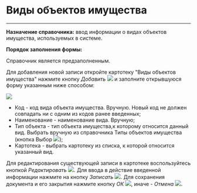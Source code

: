 ﻿#  Виды объектов имущества
______

**Назначение справочника:** ввод информации о видах объектов имущества, используемых в системе.

**Порядок заполнения формы:**

Справочник является предзаполненным.

Для добавления новой записи откройте картотеку "Виды объектов имущества" нажмите кнопку *Добавить* ![](topic:Com.AddFiles.Buttons.Btn_Add.png) и заполните открывшуюся форму указанным ниже способом:

![](topic:.AddFiles.Screenshot_20034.jpg)

* Код - код вида объекта имущества. Вручную. Новый код не должен совпадать ни с одним из кодов ранее введенных;
* Наименование - наименование вида. Вручную;
* Тип объекта - тип объекта имущества,к которому относится данный вид. Выбрать вручную из справочника Типы объектов имущества (кнопка Выбор ![](topic:Com.AddFiles.Btn_select.png));
* Картотека - выбрать картотеку из списка, к которой относится указанный вид.

Для редактирования существующей записи в картотеке воспользуйтесь кнопкой *Редактировать* ![](topic:Com.AddFiles.Buttons.Btn_Edit.png).
Для ввода в действие введенной информации нажмите на кнопку *Записать* ![](topic:Com.AddFiles.Buttons.Btn_OK.png).
Для сохранения документа и его закрытия нажмите кнопку *ОК* ![](topic:Com.AddFiles.Buttons.Btn_Ok_grey.png), иначе - *Отмена* ![](topic:Com.AddFiles.Buttons.Btn_CloseCancel.png).


